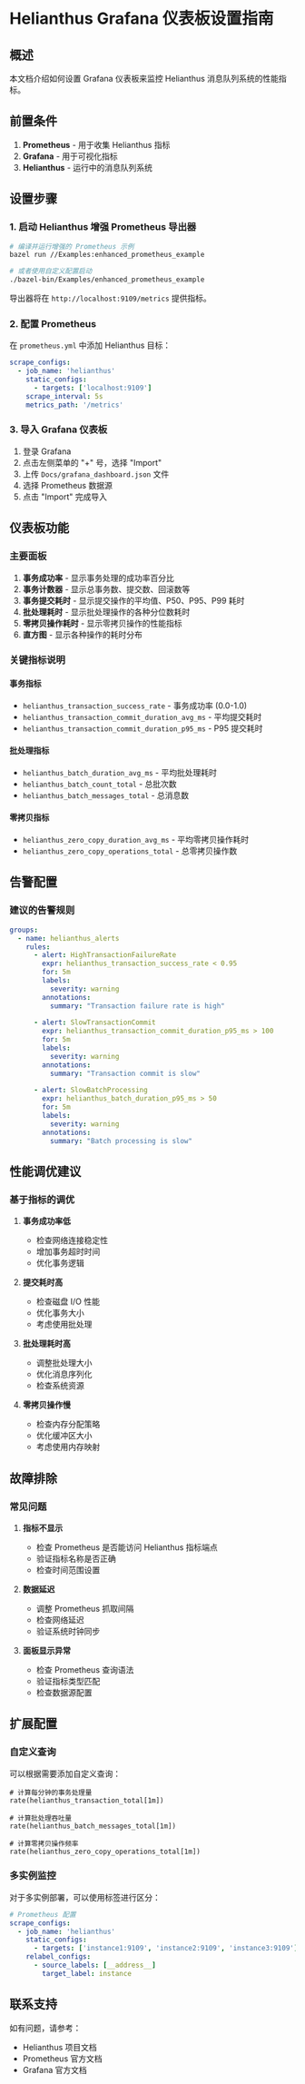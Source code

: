 # Helianthus Grafana 仪表板设置指南

## 概述

本文档介绍如何设置 Grafana 仪表板来监控 Helianthus 消息队列系统的性能指标。

## 前置条件

1. **Prometheus** - 用于收集 Helianthus 指标
2. **Grafana** - 用于可视化指标
3. **Helianthus** - 运行中的消息队列系统

## 设置步骤

### 1. 启动 Helianthus 增强 Prometheus 导出器

```bash
# 编译并运行增强的 Prometheus 示例
bazel run //Examples:enhanced_prometheus_example

# 或者使用自定义配置启动
./bazel-bin/Examples/enhanced_prometheus_example
```

导出器将在 `http://localhost:9109/metrics` 提供指标。

### 2. 配置 Prometheus

在 `prometheus.yml` 中添加 Helianthus 目标：

```yaml
scrape_configs:
  - job_name: 'helianthus'
    static_configs:
      - targets: ['localhost:9109']
    scrape_interval: 5s
    metrics_path: '/metrics'
```

### 3. 导入 Grafana 仪表板

1. 登录 Grafana
2. 点击左侧菜单的 "+" 号，选择 "Import"
3. 上传 `Docs/grafana_dashboard.json` 文件
4. 选择 Prometheus 数据源
5. 点击 "Import" 完成导入

## 仪表板功能

### 主要面板

1. **事务成功率** - 显示事务处理的成功率百分比
2. **事务计数器** - 显示总事务数、提交数、回滚数等
3. **事务提交耗时** - 显示提交操作的平均值、P50、P95、P99 耗时
4. **批处理耗时** - 显示批处理操作的各种分位数耗时
5. **零拷贝操作耗时** - 显示零拷贝操作的性能指标
6. **直方图** - 显示各种操作的耗时分布

### 关键指标说明

#### 事务指标
- `helianthus_transaction_success_rate` - 事务成功率 (0.0-1.0)
- `helianthus_transaction_commit_duration_avg_ms` - 平均提交耗时
- `helianthus_transaction_commit_duration_p95_ms` - P95 提交耗时

#### 批处理指标
- `helianthus_batch_duration_avg_ms` - 平均批处理耗时
- `helianthus_batch_count_total` - 总批次数
- `helianthus_batch_messages_total` - 总消息数

#### 零拷贝指标
- `helianthus_zero_copy_duration_avg_ms` - 平均零拷贝操作耗时
- `helianthus_zero_copy_operations_total` - 总零拷贝操作数

## 告警配置

### 建议的告警规则

```yaml
groups:
  - name: helianthus_alerts
    rules:
      - alert: HighTransactionFailureRate
        expr: helianthus_transaction_success_rate < 0.95
        for: 5m
        labels:
          severity: warning
        annotations:
          summary: "Transaction failure rate is high"
          
      - alert: SlowTransactionCommit
        expr: helianthus_transaction_commit_duration_p95_ms > 100
        for: 5m
        labels:
          severity: warning
        annotations:
          summary: "Transaction commit is slow"
          
      - alert: SlowBatchProcessing
        expr: helianthus_batch_duration_p95_ms > 50
        for: 5m
        labels:
          severity: warning
        annotations:
          summary: "Batch processing is slow"
```

## 性能调优建议

### 基于指标的调优

1. **事务成功率低**
   - 检查网络连接稳定性
   - 增加事务超时时间
   - 优化事务逻辑

2. **提交耗时高**
   - 检查磁盘 I/O 性能
   - 优化事务大小
   - 考虑使用批处理

3. **批处理耗时高**
   - 调整批处理大小
   - 优化消息序列化
   - 检查系统资源

4. **零拷贝操作慢**
   - 检查内存分配策略
   - 优化缓冲区大小
   - 考虑使用内存映射

## 故障排除

### 常见问题

1. **指标不显示**
   - 检查 Prometheus 是否能访问 Helianthus 指标端点
   - 验证指标名称是否正确
   - 检查时间范围设置

2. **数据延迟**
   - 调整 Prometheus 抓取间隔
   - 检查网络延迟
   - 验证系统时钟同步

3. **面板显示异常**
   - 检查 Prometheus 查询语法
   - 验证指标类型匹配
   - 检查数据源配置

## 扩展配置

### 自定义查询

可以根据需要添加自定义查询：

```promql
# 计算每分钟的事务处理量
rate(helianthus_transaction_total[1m])

# 计算批处理吞吐量
rate(helianthus_batch_messages_total[1m])

# 计算零拷贝操作频率
rate(helianthus_zero_copy_operations_total[1m])
```

### 多实例监控

对于多实例部署，可以使用标签进行区分：

```yaml
# Prometheus 配置
scrape_configs:
  - job_name: 'helianthus'
    static_configs:
      - targets: ['instance1:9109', 'instance2:9109', 'instance3:9109']
    relabel_configs:
      - source_labels: [__address__]
        target_label: instance
```

## 联系支持

如有问题，请参考：
- Helianthus 项目文档
- Prometheus 官方文档
- Grafana 官方文档
